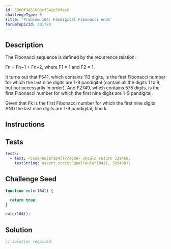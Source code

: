 ```yaml
---
id: 5900f3d51000cf542c50fee6
challengeType: 5
title: 'Problem 104: Pandigital Fibonacci ends'
forumTopicId: 301728
---
```


## Description

<section id='description'>

The Fibonacci sequence is defined by the recurrence relation:

Fn = Fn−1 + Fn−2, where F1 = 1 and F2 = 1.

It turns out that F541, which contains 113 digits, is the first Fibonacci number for which the last nine digits are 1-9 pandigital (contain all the digits 1 to 9, but not necessarily in order). And F2749, which contains 575 digits, is the first Fibonacci number for which the first nine digits are 1-9 pandigital.

Given that Fk is the first Fibonacci number for which the first nine digits AND the last nine digits are 1-9 pandigital, find k.

</section>

## Instructions

<section id='instructions'>

</section>

## Tests

<section id='tests'>

```yml
tests:
  - text: <code>euler104()</code> should return 329468.
    testString: assert.strictEqual(euler104(), 329468);

```

</section>

## Challenge Seed

<section id='challengeSeed'>

<div id='js-seed'>

```js
function euler104() {

  return true;
}

euler104();
```

</div>

</section>

## Solution

<section id='solution'>

```js
// solution required
```

</section>

